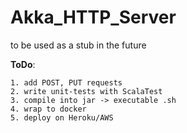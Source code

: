 # Akka_HTTP_Server
to be used as a stub in the future

<strong>ToDo</strong>: 


    1. add POST, PUT requests
    2. write unit-tests with ScalaTest
    3. compile into jar -> executable .sh
    4. wrap to docker
    5. deploy on Heroku/AWS